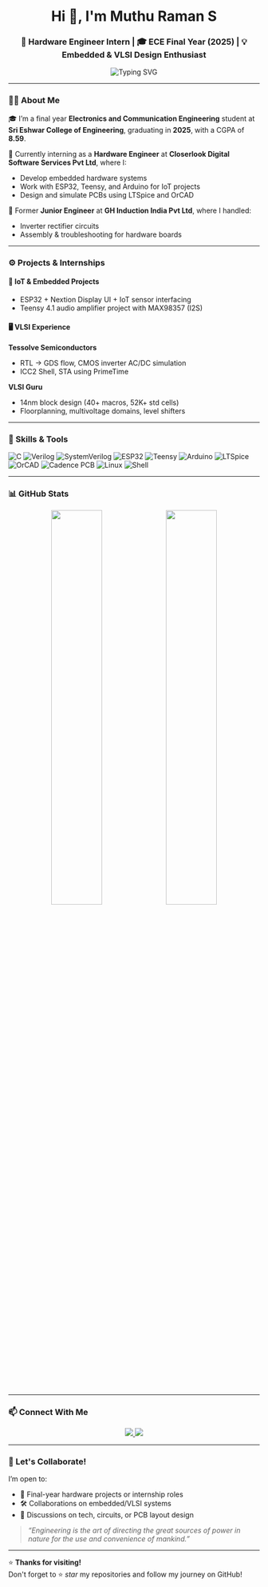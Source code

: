 <h1 align="center">Hi 👋, I'm Muthu Raman S</h1>
<h3 align="center">🚀 Hardware Engineer Intern | 🎓 ECE Final Year (2025) | 💡 Embedded & VLSI Design Enthusiast</h3>

<p align="center">
  <img src="https://readme-typing-svg.demolab.com?font=Fira+Code&size=20&pause=1000&color=F79F1F&center=true&vCenter=true&width=435&lines=2025+ECE+Graduate;Hardware+Engineer+Intern;ESP32+%26+Arduino+Developer;VLSI+Design+Explorer;PCB+%26+Embedded+Systems+Enthusiast" alt="Typing SVG" />
</p>

---

### 🙋‍♂️ About Me

🎓 I’m a final year **Electronics and Communication Engineering** student at **Sri Eshwar College of Engineering**, graduating in **2025**, with a CGPA of **8.59**.

🔧 Currently interning as a **Hardware Engineer** at **Closerlook Digital Software Services Pvt Ltd**, where I:
- Develop embedded hardware systems
- Work with ESP32, Teensy, and Arduino for IoT projects
- Design and simulate PCBs using LTSpice and OrCAD

🧠 Former **Junior Engineer** at **GH Induction India Pvt Ltd**, where I handled:
- Inverter rectifier circuits
- Assembly & troubleshooting for hardware boards

---

### ⚙️ Projects & Internships

#### 🧪 IoT & Embedded Projects
- ESP32 + Nextion Display UI + IoT sensor interfacing
- Teensy 4.1 audio amplifier project with MAX98357 (I2S)

#### 🖥️ VLSI Experience

**Tessolve Semiconductors**
- RTL → GDS flow, CMOS inverter AC/DC simulation
- ICC2 Shell, STA using PrimeTime

**VLSI Guru**
- 14nm block design (40+ macros, 52K+ std cells)
- Floorplanning, multivoltage domains, level shifters

---

### 🧰 Skills & Tools

![C](https://img.shields.io/badge/C-00599C?style=flat&logo=c&logoColor=white)
![Verilog](https://img.shields.io/badge/Verilog-FFD700?style=flat)
![SystemVerilog](https://img.shields.io/badge/SystemVerilog-orange?style=flat)
![ESP32](https://img.shields.io/badge/ESP32-323330?style=flat&logo=espressif&logoColor=white)
![Teensy](https://img.shields.io/badge/Teensy-blue?style=flat)
![Arduino](https://img.shields.io/badge/Arduino-00979D?style=flat&logo=arduino&logoColor=white)
![LTSpice](https://img.shields.io/badge/LTSpice-blue?style=flat)
![OrCAD](https://img.shields.io/badge/OrCAD-red?style=flat)
![Cadence PCB](https://img.shields.io/badge/Cadence-EDA?style=flat&color=purple)
![Linux](https://img.shields.io/badge/Linux-000?style=flat&logo=linux)
![Shell](https://img.shields.io/badge/Shell_Scripting-black?style=flat)

---

### 📊 GitHub Stats

<p align="center">
  <img src="https://github-readme-stats.vercel.app/api?username=muthuraman-s&show_icons=true&theme=tokyonight" width="45%">
  <img src="https://github-readme-stats.vercel.app/api/top-langs/?username=muthuraman-s&layout=compact&theme=tokyonight" width="45%">
</p>

---

### 📫 Connect With Me

<p align="center">
  <a href="https://www.linkedin.com/in/muthu-raman-s-16a97a2b3/">
    <img src="https://img.shields.io/badge/LinkedIn-blue?style=for-the-badge&logo=linkedin" />
  </a>
  <a href="mailto:your-muthuraman582001@gmail.com">
    <img src="https://img.shields.io/badge/Gmail-D14836?style=for-the-badge&logo=gmail&logoColor=white"/>
  </a>
</p>

---

### 🤝 Let's Collaborate!

I’m open to:
- 🔗 Final-year hardware projects or internship roles
- 🛠️ Collaborations on embedded/VLSI systems
- 💬 Discussions on tech, circuits, or PCB layout design

> _“Engineering is the art of directing the great sources of power in nature for the use and convenience of mankind.”_

---

⭐ **Thanks for visiting!**  
Don't forget to ⭐ _star_ my repositories and follow my journey on GitHub!

